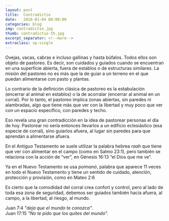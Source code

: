 ```yaml
---
layout: post
title:  Contradictio
date:   2016-01-04 00:00:00
categories: blog
img: contradictio.jpg
thumb: contradictio-th.jpg
excerpt_separator: <!--more-->
extraclass: sp-single
---
```


Ovejas, vacas, cabras e incluso gallinas y hasta búfalos. Todos ellos son objeto de pastoreo. Es decir, son cuidados y guiados cuando se encuentran en una superficie abierta, fuera de establos o de estructuras similares. La misión del pastoreo no es más que la de guiar a un terreno en el que puedan alimentarse con pasto y plantas.

<!--more-->

Lo contrario de la definición clásica de pastoreo es la estabulación (encerrar al animal en establos) o la de acorralar (encerrar al animal en un corral). Por lo tanto, el pastoreo implica zonas abiertas, sin paredes ni alambradas, algo que tiene más que ver con la libertad y muy poco que ver con un espacio específico, con paredes y techo.

Eso revela una gran contradicción en la idea de pastorear personas el día de hoy. Pastorear no sería entonces llevarlos a un edificio eclesiástico (esa especie de corral), sino guiarlos afuera, al lugar sin paredes para que aprendan a alimentarse afuera.

En el Antiguo Testamento se suele utilizar la palabra hebrea _raah_ que tiene que ver con alimentar en el campo (como en Salmo 23:1), pero también se relaciona con la acción de “ver”, en Génesis 16:13 “el Dios que me ve”.   

Ya en el Nuevo Testamento se usa _poimanó_, palabra que aparece 11 veces en todo el Nuevo Testamento y tiene un sentido de cuidado, atención, protección y provisión, como en Mateo 2:6 

Es cierto que la comodidad del corral crea confort y control, pero al lado de toda esa zona de seguridad, debemos ser guiados también hacia afuera, al campo, a la libertad, al riesgo, al mundo.

Juan 7:4 _"deja que el mundo te conozca"_.<br/>Juan 17:15 _"No te pido que los quites del mundo"._